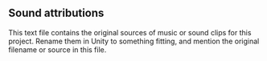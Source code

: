 ## Sound attributions

This text file contains the original sources of music or sound clips for this project.
Rename them in Unity to something fitting, and mention the original filename or source in this file.